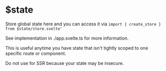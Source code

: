 # $state

Store global state here and you can access it via `import { create_store } from $state/store.svelte'`

See implementation in ./app.svelte.ts for more information.

This is useful anytime you have state that isn't tightly scoped to one specific route or component.

Do not use for SSR because your state may be insecure.

